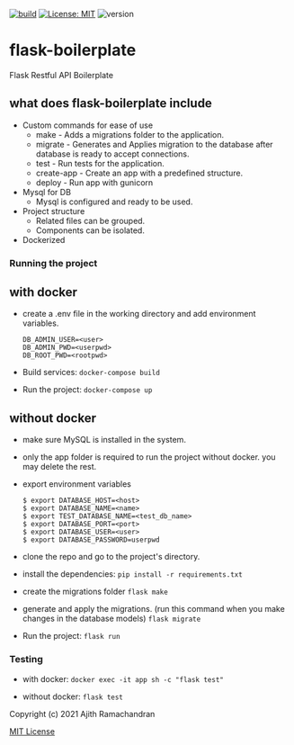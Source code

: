 [![build](https://github.com/ajthr/flask-boilerplate/actions/workflows/ci.yml/badge.svg)](https://github.com/ajthr/flask-boilerplate/actions/workflows/ci.yml)   [![License: MIT](https://img.shields.io/badge/License-MIT-yellow.svg)](https://opensource.org/licenses/MIT)  ![version](https://img.shields.io/badge/version-0.1-orange)

flask-boilerplate
=================

Flask Restful API Boilerplate

what does flask-boilerplate include
-----------------------------------

-   Custom commands for ease of use
    -   make - Adds a migrations folder to the application.
    -   migrate - Generates and Applies migration to the database after database is ready to accept connections.
    -   test - Run tests for the application.
    -   create-app - Create an app with a predefined structure.
    -   deploy - Run app with gunicorn
-   Mysql for DB
    -   Mysql is configured and ready to be used.
-   Project structure
    -   Related files can be grouped.
    -   Components can be isolated.
-   Dockerized

### Running the project

with docker
-----------

-   create a .env file in the working directory and add environment variables.
    ```
    DB_ADMIN_USER=<user> 
    DB_ADMIN_PWD=<userpwd>
    DB_ROOT_PWD=<rootpwd>
    ```

-   Build services:
    ```docker-compose build```

-   Run the project:
    ```docker-compose up```

without docker
--------------

-   make sure MySQL is installed in the system.
-   only the app folder is required to run the project without docker.
    you may delete the rest.
-   export environment variables
    ```
    $ export DATABASE_HOST=<host>
    $ export DATABASE_NAME=<name>
    $ export TEST_DATABASE_NAME=<test_db_name>
    $ export DATABASE_PORT=<port>
    $ export DATABASE_USER=<user>
    $ export DATABASE_PASSWORD=userpwd
    ```

-   clone the repo and go to the project's directory.
-   install the dependencies:
    `pip install -r requirements.txt`

-   create the migrations folder
    `flask make`

-   generate and apply the migrations. (run this command when you make changes in the database models)
    `flask migrate`

-   Run the project:
    `flask run`

### Testing

-   with docker:
    `docker exec -it app sh -c "flask test"`

-   without docker:
    `flask test`

Copyright (c) 2021 Ajith Ramachandran

[MIT License](LICENSE)

